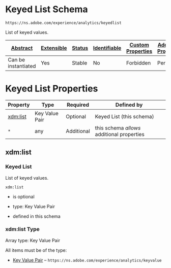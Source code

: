 
# Keyed List Schema

```
https://ns.adobe.com/experience/analytics/keyedlist
```

List of keyed values.

| [Abstract](../../../../abstract.md) | [Extensible](../../../../extensions.md) | [Status](../../../../status.md) | [Identifiable](../../../../id.md) | [Custom Properties](../../../../extensions.md) | [Additional Properties](../../../../extensions.md) | Defined In |
|-------------------------------------|-----------------------------------------|---------------------------------|-----------------------------------|------------------------------------------------|----------------------------------------------------|------------|
| Can be instantiated | Yes | Stable | No | Forbidden | Permitted | [adobe/experience/analytics/keyedlist.schema.json](adobe/experience/analytics/keyedlist.schema.json) |

# Keyed List Properties

| Property | Type | Required | Defined by |
|----------|------|----------|------------|
| [xdm:list](#xdmlist) | Key Value Pair | Optional | Keyed List (this schema) |
| `*` | any | Additional | this schema *allows* additional properties |

## xdm:list
### Keyed List

List of keyed values.

`xdm:list`
* is optional
* type: Key Value Pair

* defined in this schema

### xdm:list Type


Array type: Key Value Pair

All items must be of the type:
* [Key Value Pair](keyvalue.schema.md) – `https://ns.adobe.com/experience/analytics/keyvalue`







